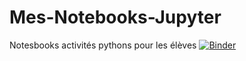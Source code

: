 # Mes-Notebooks-Jupyter
Notesbooks activités pythons pour les élèves
[![Binder](https://mybinder.org/badge_logo.svg)](https://mybinder.org/v2/gh/GwenaelCassel/Mes-Notebooks-Jupyter/HEAD)
